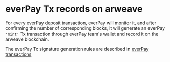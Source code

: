 # everPay Tx records on arweave
For every everPay deposit transaction, everPay will monitor it, and after confirming the number of corresponding blocks, it will generate an everPay `'mint'` Tx transaction through everPay team's wallet and record it on the arweave blockchain.

The everPay Tx signature generation rules are described in [everPay transactions](../everpay-tx)